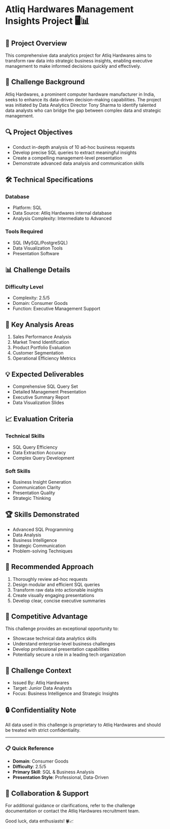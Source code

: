 # Atliq Hardwares Management Insights Project 🖥️📊

## 🎯 Project Overview
This comprehensive data analytics project for Atliq Hardwares aims to transform raw data into strategic business insights, enabling executive management to make informed decisions quickly and effectively.

## 📌 Challenge Background
Atliq Hardwares, a prominent computer hardware manufacturer in India, seeks to enhance its data-driven decision-making capabilities. The project was initiated by Data Analytics Director Tony Sharma to identify talented data analysts who can bridge the gap between complex data and strategic management.

## 🔍 Project Objectives
- Conduct in-depth analysis of 10 ad-hoc business requests
- Develop precise SQL queries to extract meaningful insights
- Create a compelling management-level presentation
- Demonstrate advanced data analysis and communication skills

## 🛠️ Technical Specifications
### Database
- Platform: SQL
- Data Source: Atliq Hardwares internal database
- Analysis Complexity: Intermediate to Advanced

### Tools Required
- SQL (MySQL/PostgreSQL)
- Data Visualization Tools
- Presentation Software

## 📊 Challenge Details
### Difficulty Level
- Complexity: 2.5/5
- Domain: Consumer Goods
- Function: Executive Management Support

## 🔬 Key Analysis Areas
1. Sales Performance Analysis
2. Market Trend Identification
3. Product Portfolio Evaluation
4. Customer Segmentation
5. Operational Efficiency Metrics

## 💡 Expected Deliverables
- Comprehensive SQL Query Set
- Detailed Management Presentation
- Executive Summary Report
- Data Visualization Slides

## 📈 Evaluation Criteria
### Technical Skills
- SQL Query Efficiency
- Data Extraction Accuracy
- Complex Query Development

### Soft Skills
- Business Insight Generation
- Communication Clarity
- Presentation Quality
- Strategic Thinking

## 🏆 Skills Demonstrated
- Advanced SQL Programming
- Data Analysis
- Business Intelligence
- Strategic Communication
- Problem-solving Techniques

## 📝 Recommended Approach
1. Thoroughly review ad-hoc requests
2. Design modular and efficient SQL queries
3. Transform raw data into actionable insights
4. Create visually engaging presentations
5. Develop clear, concise executive summaries

## 🚀 Competitive Advantage
This challenge provides an exceptional opportunity to:
- Showcase technical data analytics skills
- Understand enterprise-level business challenges
- Develop professional presentation capabilities
- Potentially secure a role in a leading tech organization

## 📢 Challenge Context
- Issued By: Atliq Hardwares
- Target: Junior Data Analysts
- Focus: Business Intelligence and Strategic Insights

## 🔒 Confidentiality Note
All data used in this challenge is proprietary to Atliq Hardwares and should be treated with strict confidentiality.

---

### 📋 Quick Reference
- **Domain**: Consumer Goods
- **Difficulty**: 2.5/5
- **Primary Skill**: SQL & Business Analysis
- **Presentation Style**: Professional, Data-Driven

## 🤝 Collaboration & Support
For additional guidance or clarifications, refer to the challenge documentation or contact the Atliq Hardwares recruitment team.

Good luck, data enthusiasts! 🍀📈
